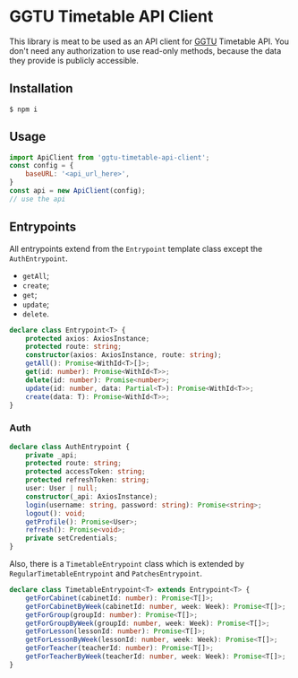 # GGTU Timetable API Client
This library is meat to be used as an API client for [GGTU](http://ggtu.ru/) Timetable API. 
You don't need any authorization to use read-only methods, because the data they provide is publicly accessible.
## Installation
```
$ npm i  
```
## Usage
```javascript
import ApiClient from 'ggtu-timetable-api-client';
const config = {
    baseURL: '<api_url_here>',
}
const api = new ApiClient(config);
// use the api
``` 
## Entrypoints
All entrypoints extend from the `Entrypoint` template class except the `AuthEntrypoint`.
 - `getAll`;
 - `create`;
 - `get`;
 - `update`;
 - `delete`.
```typescript
declare class Entrypoint<T> {
    protected axios: AxiosInstance;
    protected route: string;
    constructor(axios: AxiosInstance, route: string);
    getAll(): Promise<WithId<T>[]>;
    get(id: number): Promise<WithId<T>>;
    delete(id: number): Promise<number>;
    update(id: number, data: Partial<T>): Promise<WithId<T>>;
    create(data: T): Promise<WithId<T>>;
}
```
### Auth
```typescript
declare class AuthEntrypoint {
    private _api;
    protected route: string;
    protected accessToken: string;
    protected refreshToken: string;
    user: User | null; 
    constructor(_api: AxiosInstance);
    login(username: string, password: string): Promise<string>;
    logout(): void;
    getProfile(): Promise<User>; 
    refresh(): Promise<void>;
    private setCredentials;
}
```

Also, there is a `TimetableEntrypoint` class which is extended by `RegularTimetableEntrypoint` and `PatchesEntrypoint`.
```typescript
declare class TimetableEntrypoint<T> extends Entrypoint<T> {
    getForCabinet(cabinetId: number): Promise<T[]>;
    getForCabinetByWeek(cabinetId: number, week: Week): Promise<T[]>;
    getForGroup(groupId: number): Promise<T[]>;
    getForGroupByWeek(groupId: number, week: Week): Promise<T[]>;
    getForLesson(lessonId: number): Promise<T[]>;
    getForLessonByWeek(lessonId: number, week: Week): Promise<T[]>;
    getForTeacher(teacherId: number): Promise<T[]>;
    getForTeacherByWeek(teacherId: number, week: Week): Promise<T[]>;
}
```
